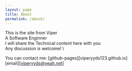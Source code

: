 ```yaml
---
layout: page
title: About
permalink: /about/
---
```


This is the site from Viper \
A Software Enginner \
I will share the Technical content here with you \
Any discussion is welcome! \

You can contact me:
[github-pages][viperyyds123.github.io] \
[email][viperyyds@yeah.net]
